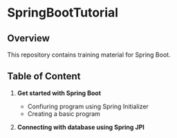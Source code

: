 # SpringBootTutorial

## Overview
This repository contains training material for Spring Boot.

## Table of Content
1. **Get started with Spring Boot**
   - Confiuring program using Spring Initializer
   - Creating a basic program
  
2. **Connecting with database using Spring JPI**
